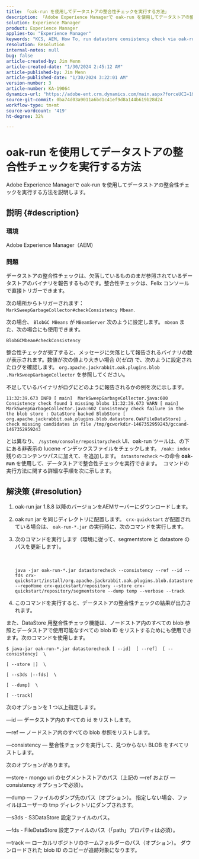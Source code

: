 ```yaml
---
title: 「oak-run を使用してデータストアの整合性チェックを実行する方法」
description: 「Adobe Experience Managerで oak-run を使用してデータストアの整合性チェックを実行する方法を説明します。」
solution: Experience Manager
product: Experience Manager
applies-to: "Experience Manager"
keywords: "KCS, AEM, How To, run datastore consistency check via oak-run, Adobe Experience Manager"
resolution: Resolution
internal-notes: null
bug: false
article-created-by: Jim Menn
article-created-date: "1/30/2024 2:45:12 AM"
article-published-by: Jim Menn
article-published-date: "1/30/2024 3:22:01 AM"
version-number: 3
article-number: KA-19064
dynamics-url: "https://adobe-ent.crm.dynamics.com/main.aspx?forceUCI=1&pagetype=entityrecord&etn=knowledgearticle&id=2c0b9c95-19bf-ee11-9079-6045bd006268"
source-git-commit: 0ba74d03a9011a6bd1c41ef9d8a144b619b28d24
workflow-type: tm+mt
source-wordcount: '419'
ht-degree: 32%

---
```


# oak-run を使用してデータストアの整合性チェックを実行する方法


Adobe Experience Managerで oak-run を使用してデータストアの整合性チェックを実行する方法を説明します。

## 説明 {#description}


### 環境

Adobe Experience Manager（AEM）

### 問題

データストアの整合性チェックは、欠落しているもののまだ参照されているデータストアのバイナリを報告するものです。整合性チェックは、Felix コンソールで直接トリガーできます。

次の場所からトリガーされます： `MarkSweepGarbageCollector#checkConsistency Mbean`.

次の場合、 `BlobGC MBeans` が `MBeanServer` 次のように設定します。 `mbean` また、次の場合にも使用できます。

`BlobGCMbean#checkConsistency`

整合性チェックが完了すると、メッセージに欠落として報告されるバイナリの数が表示されます。数値が次の値より大きい場合 *0*(*ゼロ*) で、次のように設定されたログを確認します。 `org.apache.jackrabbit.oak.plugins.blob .MarkSweepGarbageCollector` を参照してください。

不足しているバイナリがログにどのように報告されるかの例を次に示します。




```
11:32:39.673 INFO [ main]  MarkSweepGarbageCollector.java:600 Consistency check found 1 missing blobs 11:32:39.673 WARN [ main]  MarkSweepGarbageCollector.java:602 Consistency check failure in the the blob store : DataStore backed BlobStore [ org.apache.jackrabbit.oak.plugins.blob.datastore.OakFileDataStore] , check missing candidates in file /tmp/gcworkdir-1467352959243/gccand-1467352959243
```




とは異なり、 `/system/console/repositorycheck` UI、oak-run ツールは、の下にある非表示の lucene インデックスファイルをチェックします。 `/oak: index` 残りのコンテンツパスに加えて、を追加します。 `datastorecheck` ～の命令 <b>oak-run </b>を使用して、データストアで整合性チェックを実行できます。  コマンドの実行方法に関する詳細な手順を次に示します。


## 解決策 {#resolution}


1. oak-run jar 1.8.8 以降のバージョンをAEMサーバーにダウンロードします。
2. oak run jar を同じディレクトリに配置します。 `crx-quickstart` が配置されている場合は、 `oak-run-*.jar` の実行時に、次のコマンドを実行します。
3. 次のコマンドを実行します（環境に従って、segmentstore と datastore のパスを更新します）。<br><br><br>

   ```
   java -jar oak-run-*.jar datastorecheck --consistency --ref --id --fds crx-quickstart/install/org.apache.jackrabbit.oak.plugins.blob.datastore.FileDataStore.config --repoHome crx-quickstart/repository --store crx-quickstart/repository/segmentstore --dump temp --verbose --track
   ```

4. このコマンドを実行すると、データストアの整合性チェックの結果が出力されます。




また、DataStore 用整合性チェック機能は、ノードストア内のすべての blob 参照とデータストアで使用可能なすべての blob ID をリストするためにも使用できます。次のコマンドを使用します。

`$ java-jar oak-run-*.jar datastorecheck [ --id]  [ --ref]  [ --consistency]  \`

`[ --store |]  \`

`[ --s3ds |--fds]  \`

`[ --dump]  \`

`[ --track]`



次のオプションを 1 つ以上指定します。

—id — データストア内のすべての id をリストします。

—ref — ノードストア内のすべての blob 参照をリストします。

—consistency — 整合性チェックを実行して、見つからない BLOB をすべてリストします。



次のオプションがあります。

—store - mongo uri のセグメントストアのパス（上記の —ref および —consistency オプションで必須）。

—dump — ファイルのダンプ先のパス（オプション）。 指定しない場合、ファイルはユーザーの tmp ディレクトリにダンプされます。

—s3ds - S3DataStore 設定ファイルのパス。

—fds - FileDataStore 設定ファイルのパス（「path」プロパティは必須）。

—track — ローカルリポジトリのホームフォルダーのパス（オプション）。 ダウンロードされた blob ID のコピーが追跡対象になります。
